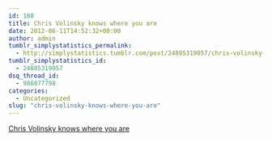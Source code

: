 ```yaml
---
id: 180
title: Chris Volinsky knows where you are
date: 2012-06-11T14:52:32+00:00
author: admin
tumblr_simplystatistics_permalink:
  - http://simplystatistics.tumblr.com/post/24885319057/chris-volinsky-knows-where-you-are
tumblr_simplystatistics_id:
  - 24885319057
dsq_thread_id:
  - 986077798
categories:
  - Uncategorized
slug: "chris-volinsky-knows-where-you-are"
---
```

[Chris Volinsky knows where you are](http://mobile.nj.com/advnj/db_272903/contentdetail.htm?contentguid=EkXn77Ya&full=true#display)
